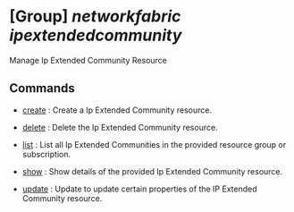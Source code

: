 # [Group] _networkfabric ipextendedcommunity_

Manage Ip Extended Community Resource

## Commands

- [create](/Commands/networkfabric/ipextendedcommunity/_create.md)
: Create a Ip Extended Community resource.

- [delete](/Commands/networkfabric/ipextendedcommunity/_delete.md)
: Delete the Ip Extended Community resource.

- [list](/Commands/networkfabric/ipextendedcommunity/_list.md)
: List all Ip Extended Communities in the provided resource group or subscription.

- [show](/Commands/networkfabric/ipextendedcommunity/_show.md)
: Show details of the provided Ip Extended Community resource.

- [update](/Commands/networkfabric/ipextendedcommunity/_update.md)
: Update to update certain properties of the IP Extended Community resource.

